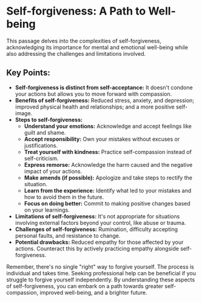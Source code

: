 # Self-forgiveness: A Path to Well-being

This passage delves into the complexities of self-forgiveness, acknowledging its importance for mental and emotional well-being while also addressing the challenges and limitations involved.

## Key Points:

- **Self-forgiveness is distinct from self-acceptance:** It doesn't condone your actions but allows you to move forward with compassion.
- **Benefits of self-forgiveness:** Reduced stress, anxiety, and depression; improved physical health and relationships; and a more positive self-image.
- **Steps to self-forgiveness:**
    - **Understand your emotions:** Acknowledge and accept feelings like guilt and shame.
    - **Accept responsibility:** Own your mistakes without excuses or justifications.
    - **Treat yourself with kindness:** Practice self-compassion instead of self-criticism.
    - **Express remorse:** Acknowledge the harm caused and the negative impact of your actions.
    - **Make amends (if possible):** Apologize and take steps to rectify the situation.
    - **Learn from the experience:** Identify what led to your mistakes and how to avoid them in the future.
    - **Focus on doing better:** Commit to making positive changes based on your learnings.
- **Limitations of self-forgiveness:** It's not appropriate for situations involving external factors beyond your control, like abuse or trauma.
- **Challenges of self-forgiveness:** Rumination, difficulty accepting personal faults, and resistance to change.
- **Potential drawbacks:** Reduced empathy for those affected by your actions. Counteract this by actively practicing empathy alongside self-forgiveness.

Remember, there's no single "right" way to forgive yourself. The process is individual and takes time. Seeking professional help can be beneficial if you struggle to forgive yourself independently. By understanding these aspects of self-forgiveness, you can embark on a path towards greater self-compassion, improved well-being, and a brighter future.
